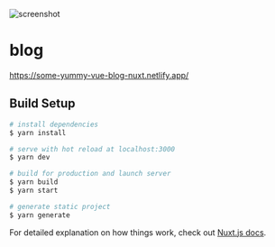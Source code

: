 ![screenshot](https://github.com/some-yummy-nick/vue-blog-nuxt/blob/master/vue-blog-nuxt.png)

# blog
https://some-yummy-vue-blog-nuxt.netlify.app/
## Build Setup

```bash
# install dependencies
$ yarn install

# serve with hot reload at localhost:3000
$ yarn dev

# build for production and launch server
$ yarn build
$ yarn start

# generate static project
$ yarn generate
```

For detailed explanation on how things work, check out [Nuxt.js docs](https://nuxtjs.org).
